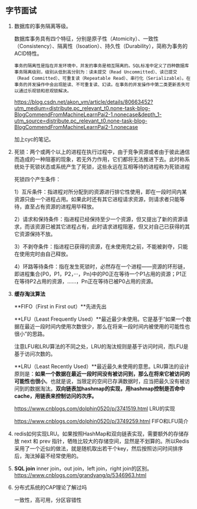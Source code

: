 ## 字节面试

1. 数据库的事务隔离等级。

   数据库事务具有四个特征，分别是原子性（Atomicity）、一致性（Consistency）、隔离性（Isoation）、持久性（Durability），简称为事务的ACID特性。

   ```
   事务的隔离性是指在并发环境中，并发的事务是相互隔离的。SQL标准中定义了四种数据库事务隔离级别，级别从低到高分别为：读未提交（Read Uncommitted）、读已提交（Read Committed）、可重复读（Repeatable Read）、串行化（Serializable）。在事务的并发操作中会出现脏读、不可重复读、幻读。在事务的并发操作中第二类更新丢失可以通过乐观锁和悲观锁解决。
   ```
   https://blog.csdn.net/akon_vm/article/details/80663452?utm_medium=distribute.pc_relevant_t0.none-task-blog-BlogCommendFromMachineLearnPai2-1.nonecase&depth_1-utm_source=distribute.pc_relevant_t0.none-task-blog-BlogCommendFromMachineLearnPai2-1.nonecase

   加上cyc的笔记。

2. 死锁：两个或两个以上的进程在执行过程中，由于竞争资源或者由于彼此通信而造成的一种阻塞的现象，若无外力作用，它们都将无法推进下去。此时称系统处于死锁状态或系统产生了死锁，这些永远在互相等待的进程称为死锁进程

   死锁四个产生条件：

   1）互斥条件：指进程对所分配到的资源进行排它性使用，即在一段时间内某资源只由一个进程占用。如果此时还有其它进程请求资源，则请求者只能等待，直至占有资源的进程用毕释放。

   2）请求和保持条件：指进程已经保持至少一个资源，但又提出了新的资源请求，而该资源已被其它进程占有，此时请求进程阻塞，但又对自己已获得的其它资源保持不放。

   3）不剥夺条件：指进程已获得的资源，在未使用完之前，不能被剥夺，只能在使用完时由自己释放。

   4）环路等待条件：指在发生死锁时，必然存在一个进程——资源的环形链，即进程集合{P0，P1，P2，···，Pn}中的P0正在等待一个P1占用的资源；P1正在等待P2占用的资源，……，Pn正在等待已被P0占用的资源。

3. **缓存淘汰算法**

   **FIFO（First in First out）**先进先出

   **LFU（Least Frequently Used）**最近最少未使用。它是基于“如果一个数据在最近一段时间内使用次数很少，那么在将来一段时间内被使用的可能性也很小”的思路。

   注意LFU和LRU算法的不同之处，LRU的淘汰规则是基于访问时间，而LFU是基于访问次数的。

   **LRU（Least Recently Used）**最近最久未使用的意思。LRU算法的设计原则是：**如果一个数据在最近一段时间没有被访问到，那么在将来它被访问的可能性也很小**。也就是说，当限定的空间已存满数据时，应当把最久没有被访问到的数据淘汰。**双向链表加hashmap的实现，用hashmap控制是否命中cache，用链表来控制访问的次序。**

   https://www.cnblogs.com/dolphin0520/p/3741519.html LRU的实现

   https://www.cnblogs.com/dolphin0520/p/3749259.html FIFO和LFU简介

4. redis如何实现LRU。如果按照HashMap和双向链表实现，需要额外的存储存放 next 和 prev 指针，牺牲比较大的存储空间，显然是不划算的。所以Redis采用了一个近似的做法，就是随机取出若干个key，然后按照访问时间排序后，淘汰掉最不经常使用的。

5. **SQL join** inner join，out join，left join，right join的区别。https://www.cnblogs.com/grandyang/p/5346963.html

6. 分布式系统的CAP理论了解过吗

   一致性，高可用，分区容错性

